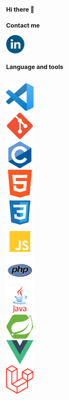 ### Hi there 👋

### Contact me
<a href="https://www.linkedin.com/in/thomas-morestel/"><img src="./img/linkedin-icon.png" alt="img" width="50"/></a>

### Language and tools
<ul style="display:inline;list-style:none;">
  <li><img src="./img/vsc.png" width="75" /></li>
  <li><img src="./img/Git_icon.svg.png" width="75" /></li>
  <li><img src="./img/c.png" width="75" /></li>
  <li><img src="./img/html.png" width="75" /></li>
  <li><img src="./img/css.png" width="75" /></li>
  <li><img src="./img/js.png" width="75" /></li>
  <li><img src="./img/php.png" width="75" /></li>
  <li><img src="./img/java.png" width="75" /></li>
  <li><img src="./img/spring-boot.png" width="75" /></li>
  <li><img src="./img/vuejs.png" width="75" /></li>
  <li><img src="./img/laravel.png" width="75" /></li>
</ul>

<!--
**Morestel/Morestel** is a ✨ _special_ ✨ repository because its `README.md` (this file) appears on your GitHub profile.

Here are some ideas to get you started:

- 🔭 I’m currently working on ...
- 🌱 I’m currently learning ...
- 👯 I’m looking to collaborate on ...
- 🤔 I’m looking for help with ...
- 💬 Ask me about ...
- 📫 How to reach me: ...
- 😄 Pronouns: ...
- ⚡ Fun fact: ...
-->
